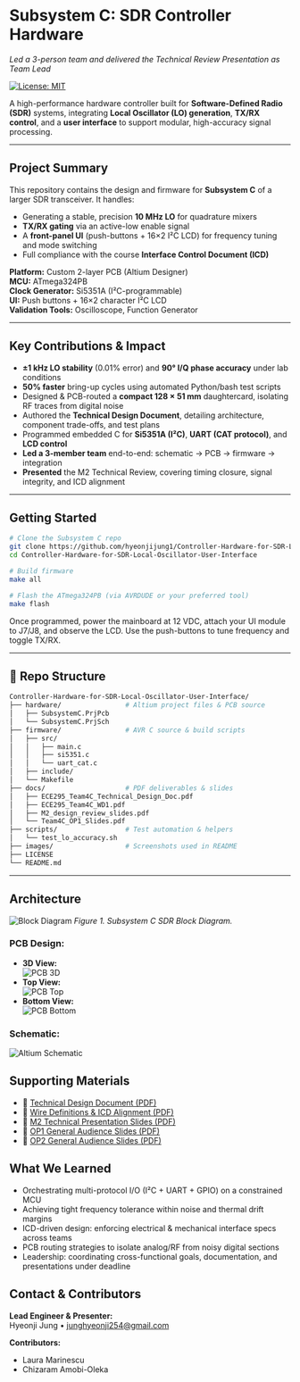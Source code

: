 # Subsystem C: SDR Controller Hardware  
_Led a 3-person team and delivered the Technical Review Presentation as Team Lead_

[![License: MIT](https://img.shields.io/badge/license-MIT-blue.svg)](LICENSE)

A high-performance hardware controller built for **Software-Defined Radio (SDR)** systems, integrating **Local Oscillator (LO) generation**, **TX/RX control**, and a **user interface** to support modular, high-accuracy signal processing.

---

## Project Summary

This repository contains the design and firmware for **Subsystem C** of a larger SDR transceiver. It handles:

- Generating a stable, precision **10 MHz LO** for quadrature mixers  
- **TX/RX gating** via an active-low enable signal  
- A **front-panel UI** (push-buttons + 16×2 I²C LCD) for frequency tuning and mode switching  
- Full compliance with the course **Interface Control Document (ICD)**  

**Platform:** Custom 2-layer PCB (Altium Designer)  
**MCU:** ATmega324PB  
**Clock Generator:** Si5351A (I²C-programmable)  
**UI:** Push buttons + 16×2 character I²C LCD  
**Validation Tools:** Oscilloscope, Function Generator  

---

## Key Contributions & Impact

- **±1 kHz LO stability** (0.01% error) and **90° I/Q phase accuracy** under lab conditions  
- **50% faster** bring-up cycles using automated Python/bash test scripts  
- Designed & PCB-routed a **compact 128 × 51 mm** daughtercard, isolating RF traces from digital noise  
- Authored the **Technical Design Document**, detailing architecture, component trade-offs, and test plans  
- Programmed embedded C for **Si5351A (I²C)**, **UART (CAT protocol)**, and **LCD control**  
- **Led a 3-member team** end-to-end: schematic → PCB → firmware → integration  
- **Presented** the M2 Technical Review, covering timing closure, signal integrity, and ICD alignment  

---

## Getting Started

```bash
# Clone the Subsystem C repo
git clone https://github.com/hyeonjijung1/Controller-Hardware-for-SDR-Local-Oscillator-User-Interface.git
cd Controller-Hardware-for-SDR-Local-Oscillator-User-Interface

# Build firmware
make all

# Flash the ATmega324PB (via AVRDUDE or your preferred tool)
make flash
```
Once programmed, power the mainboard at 12 VDC, attach your UI module to J7/J8, and observe the LCD. Use the push-buttons to tune frequency and toggle TX/RX.

---

## 📁 Repo Structure

```bash
Controller-Hardware-for-SDR-Local-Oscillator-User-Interface/
├── hardware/                # Altium project files & PCB source
│   ├── SubsystemC.PrjPcb
│   └── SubsystemC.PrjSch
├── firmware/                # AVR C source & build scripts
│   ├── src/
│   │   ├── main.c
│   │   ├── si5351.c
│   │   └── uart_cat.c
│   ├── include/
│   └── Makefile
├── docs/                    # PDF deliverables & slides
│   ├── ECE295_Team4C_Technical_Design_Doc.pdf
│   ├── ECE295_Team4C_WD1.pdf
│   ├── M2_design_review_slides.pdf
│   └── Team4C_OP1_Slides.pdf
├── scripts/                 # Test automation & helpers
│   └── test_lo_accuracy.sh
├── images/                  # Screenshots used in README
├── LICENSE
└── README.md
```

---

## Architecture

![Block Diagram](https://github.com/hyeonjijung1/Past_Project/blob/main/Screenshot%202025-03-08%20204710.png)
*Figure 1. Subsystem C SDR Block Diagram.*

### PCB Design:

- **3D View:**  
  ![PCB 3D](https://github.com/hyeonjijung1/Past_Project/blob/main/Screenshot%202025-03-07%20235401.png)
- **Top View:**  
  ![PCB Top](https://github.com/hyeonjijung1/Past_Project/blob/main/Screenshot%202025-03-07%20235327.png)
- **Bottom View:**  
  ![PCB Bottom](https://github.com/hyeonjijung1/Past_Project/blob/main/Screenshot%202025-03-07%20235332.png)

### Schematic:

![Altium Schematic](https://github.com/hyeonjijung1/Past_Project/blob/main/Screenshot%202025-03-08%20003007.png)

## Supporting Materials

- 📄 [Technical Design Document (PDF)](https://github.com/hyeonjijung1/Past_Project/raw/main/ECE295_Team4C_Technical_Design_Doc.pdf)  
- 🧾 [Wire Definitions & ICD Alignment (PDF)](https://github.com/hyeonjijung1/Past_Project/raw/main/ECE295_Team4C_WD1.pdf)  
- 🎤 [M2 Technical Presentation Slides (PDF)](https://github.com/hyeonjijung1/Past_Project/raw/main/M2_design_review_slides.pdf)  
- 🎤 [OP1 General Audience Slides (PDF)](https://github.com/hyeonjijung1/Past_Project/raw/main/Team4C_OP1_Slides.pdf)  
- 🎤 [OP2 General Audience Slides (PDF)](https://github.com/hyeonjijung1/Past_Project/raw/main/Team4C_OP2_Slides.pdf)  

## What We Learned

- Orchestrating multi-protocol I/O (I²C + UART + GPIO) on a constrained MCU  
- Achieving tight frequency tolerance within noise and thermal drift margins  
- ICD-driven design: enforcing electrical & mechanical interface specs across teams  
- PCB routing strategies to isolate analog/RF from noisy digital sections  
- Leadership: coordinating cross-functional goals, documentation, and presentations under deadline  

## Contact & Contributors

**Lead Engineer & Presenter:**  
Hyeonji Jung • junghyeonji254@gmail.com  

**Contributors:**  
- Laura Marinescu  
- Chizaram Amobi-Oleka  
